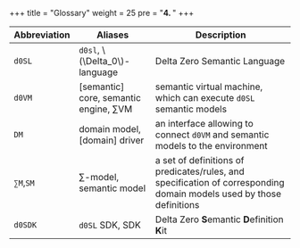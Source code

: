 +++
title = "Glossary"
weight = 25
pre = "<b>4. </b>"
+++



| Abbreviation | Aliases | Description |
| -----|---------|-------------|
|`d0SL`| `d0sl`, \\(\Delta_0\\)-language| Delta Zero Semantic Language |
|`d0VM`| [semantic] core, semantic engine, ∑VM| semantic virtual machine, which can execute `d0SL` semantic models |
|`DM`| domain model, [domain] driver | an interface allowing to connect `d0VM` and semantiс models to the environment |
|`∑M`,`SM`| ∑-model, semantic model| a set of definitions of predicates/rules, and specification of corresponding domain models used by those definitions |
|`d0SDK`| `d0SL` SDK, SDK | Delta Zero **S**emantic **D**efinition **K**it
